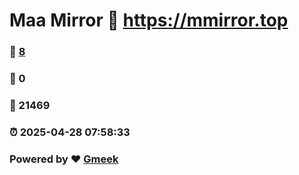 # Maa Mirror :link: https://mmirror.top 
### :page_facing_up: [8](https://mmirror.top/tag.html) 
### :speech_balloon: 0 
### :hibiscus: 21469 
### :alarm_clock: 2025-04-28 07:58:33 
### Powered by :heart: [Gmeek](https://github.com/Meekdai/Gmeek)
